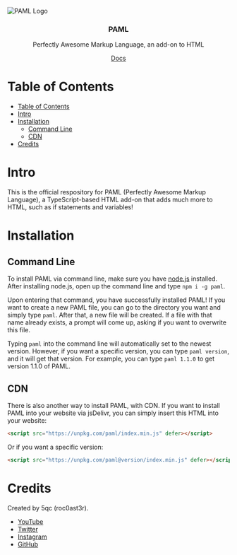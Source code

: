 ![PAML Logo](https://repository-images.githubusercontent.com/491334714/441747be-9bce-44e3-9330-0b78ff026b2d)

<h3 align="center">PAML</h3>
<p align="center">Perfectly Awesome Markup Language, an add-on to HTML</p>
<p align="center">
<a href="https://github.com/5qc/PAML/wiki">Docs</a>
</p>

# Table of Contents
- [Table of Contents](#table-of-contents)
- [Intro](#intro)
- [Installation](#installation)
  - [Command Line](#command-line)
  - [CDN](#cdn)
- [Credits](#credits)

# Intro
This is the official respository for PAML (Perfectly Awesome Markup Language), a TypeScript-based HTML add-on that adds much more to HTML, such as if statements and variables!

# Installation
## Command Line
To install PAML via command line, make sure you have [node.js](https://nodejs.org/en/) installed. After installing node.js, open up the command line and type `npm i -g paml`.

Upon entering that command, you have successfully installed PAML! If you want to create a new PAML file, you can go to the directory you want and simply type `paml`. After that, a new file will be created. If a file with that name already exists, a prompt will come up, asking if you want to overwrite this file.

Typing `paml` into the command line will automatically set to the newest version. However, if you want a specific version, you can type `paml version`, and it will get that version. For example, you can type `paml 1.1.0` to get version 1.1.0 of PAML.

## CDN
There is also another way to install PAML, with CDN. If you want to install PAML into your website via jsDelivr, you can simply insert this HTML into your website:
```html
<script src="https://unpkg.com/paml/index.min.js" defer></script>
```

Or if you want a specific version:
```html
<script src="https://unpkg.com/paml@version/index.min.js" defer></script>
```

# Credits
Created by 5qc (roc0ast3r).
- [YouTube](https://youtube.com/roc0ast3r)
- [Twitter](https://twitter.com/roc0ast3r)
- [Instagram](https://instagram.com/roc0ast3r)
- [GitHub](https://github.com/5qc)

